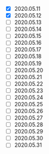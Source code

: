 -	[x]	2020.05.11
-	[x] 2020.05.12
-	[ ]	2020.05.13
-	[ ]	2020.05.14
-	[ ]	2020.05.15
-	[ ]	2020.05.16
-	[ ]	2020.05.17
-	[ ]	2020.05.18
-	[ ]	2020.05.19
-	[ ]	2020.05.20
-	[ ]	2020.05.21
-	[ ]	2020.05.22
-	[ ]	2020.05.23
-	[ ]	2020.05.24
-	[ ]	2020.05.25
-	[ ]	2020.05.26
-	[ ]	2020.05.27
-	[ ]	2020.05.28
-	[ ]	2020.05.29
-	[ ]	2020.05.30
-	[ ]	2020.05.31
